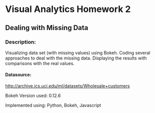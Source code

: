 # Visual Analytics Homework 2
## Dealing with Missing Data

### Description: 
Visualizing data set (with missing values) using Bokeh. Coding several approaches to deal with the missing data. Displaying the results with comparisons with the real values.

#### Datasource: 
http://archive.ics.uci.edu/ml/datasets/Wholesale+customers

Bokeh Version used: 0.12.6

Implemented using: Python, Bokeh, Javascript
